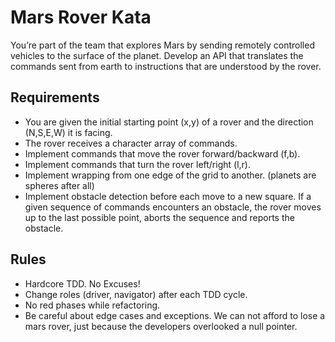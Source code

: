 # Mars Rover Kata

You’re part of the team that explores Mars by sending remotely controlled 
vehicles to the surface of the planet. Develop an API that translates the 
commands sent from earth to instructions that are understood by the rover.

## Requirements

- You are given the initial starting point (x,y) of a rover and the direction
(N,S,E,W) it is facing.
- The rover receives a character array of commands.
- Implement commands that move the rover forward/backward (f,b).
- Implement commands that turn the rover left/right (l,r).
- Implement wrapping from one edge of the grid to another. (planets are spheres
after all)
- Implement obstacle detection before each move to a new square. If a given 
sequence of commands encounters an obstacle, the rover moves up to the last
possible point, aborts the sequence and reports the obstacle.

## Rules

- Hardcore TDD. No Excuses!
- Change roles (driver, navigator) after each TDD cycle.
- No red phases while refactoring.
- Be careful about edge cases and exceptions. We can not afford to lose a mars
rover, just because the developers overlooked a null pointer.
